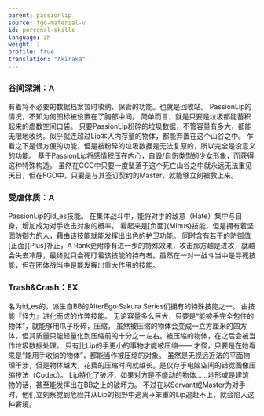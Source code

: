 ```yaml
---
parent: passionlip
source: fgo-material-v
id: personal-skills
language: zh
weight: 2
profile: true
translation: "Akiraka"
---
```


### 谷间深渊：A

有着将不必要的数据档案暂时收纳、保管的功能。也就是回收站。
PassionLip的情况，不知为何图标被设置在了胸部中间。
简单而言，就是只要是垃圾都能蓄积起来的虚数空间口袋。
只要PassionLip粉碎的垃圾数据，不管容量有多大，都能无限地收纳。似乎就连超过Lip本人内存量的物体，都能弃置在这个山谷之中。
乍看之下是很方便的功能，但是被粉碎的垃圾数据是无法复原的，所以完全是没意义的功能。
基于PassionLip将感情积压在内心，自毁/自伤类型的少女形象，而获得这种特殊构造。
虽然在CCC中只要一度坠落于这个死亡山谷之中就永远无法重见天日，但在FGO中，只要是与其签订契约的Master，就能够立刻被救上来。

### 受虐体质：A

PassionLip的id_es技能。
在集体战斗中，能将对手的敌意（Hate）集中与自身，增加成为对手攻击对象的概率。
看起来是[负面]{Minus}技能，但是拥有着坚固防御力的人，藉由该技能就能发挥出出色的护卫功能。
同时含有若干的防御值[正面]{Plus}补正，A Rank更附带有进一步的特殊效果，攻击那方越是进攻，就越会失去冷静，最终就只会死盯着该技能的持有者。虽然在一对一战斗当中是寻死技能，但在团体战当中是能发挥出重大作用的技能。

### Trash&Crash：EX

名为id_es的，派生自BB的AlterEgo·Sakura Series们拥有的特殊技能之一。
由技能『怪力』进化而成的作弊技能。
无论容量多么巨大，只要是“能被手完全包住的物体”，就能够用爪子粉碎，压缩。
虽然被压缩的物体会变成一立方厘米的四方体，但其质量只能轻量化到压缩前的十分之一左右。被压缩的物体，在之后会被当作垃圾数据处理。
只有比Lip的手更小的事物才能被压缩——
才怪，只要是在她看来是“能用手收纳的物体”，都能当作被压缩的对象。
虽然是无视远近法的平面物理干涉，但是物体越大，花费的压缩时间就越长。是仅存于电脑空间的错觉图像压缩技法（Codec）。
Lip特化了破坏，如果对方是不能动的物体……地形或是建筑物的话，甚至能发挥出在BB之上的破坏力。
不过在以Servant或Master为对手时，他们立刻察觉到危险并从Lip的视野中逃离→笨重的Lip追赶不上，就会陷入这种窘境。

